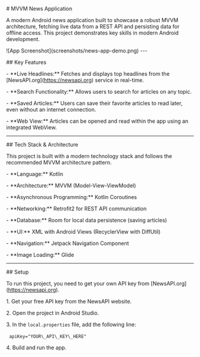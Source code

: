 \# MVVM News Application



A modern Android news application built to showcase a robust MVVM architecture, fetching live data from a REST API and persisting data for offline access. This project demonstrates key skills in modern Android development.



!\[App Screenshot](screenshots/news-app-demo.png)  ---



\## Key Features



\- \*\*Live Headlines:\*\* Fetches and displays top headlines from the \[NewsAPI.org](https://newsapi.org) service in real-time.

\- \*\*Search Functionality:\*\* Allows users to search for articles on any topic.

\- \*\*Saved Articles:\*\* Users can save their favorite articles to read later, even without an internet connection.

\- \*\*Web View:\*\* Articles can be opened and read within the app using an integrated WebView.



---



\## Tech Stack \& Architecture



This project is built with a modern technology stack and follows the recommended MVVM architecture pattern.



\- \*\*Language:\*\* Kotlin

\- \*\*Architecture:\*\* MVVM (Model-View-ViewModel)

\- \*\*Asynchronous Programming:\*\* Kotlin Coroutines

\- \*\*Networking:\*\* Retrofit2 for REST API communication

\- \*\*Database:\*\* Room for local data persistence (saving articles)

\- \*\*UI:\*\* XML with Android Views (RecyclerView with DiffUtil)

\- \*\*Navigation:\*\* Jetpack Navigation Component

\- \*\*Image Loading:\*\* Glide



---



\## Setup



To run this project, you need to get your own API key from \[NewsAPI.org](https://newsapi.org).



1\.  Get your free API key from the NewsAPI website.

2\.  Open the project in Android Studio.

3\.  In the `local.properties` file, add the following line:

&nbsp;   `apiKey="YOUR\_API\_KEY\_HERE"`

4\.  Build and run the app.

